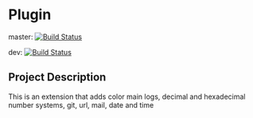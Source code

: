 # Plugin

master:
[![Build Status](https://travis-ci.com/v-cognitio/GitMessageGenerator.svg?branch=master)](https://travis-ci.com/kromarty/Plugin)

dev:
[![Build Status](https://travis-ci.com/v-cognitio/GitMessageGenerator.svg?branch=develop)](https://travis-ci.com/kromarty/Plugin)

## Project Description

This is an extension that adds color main logs, decimal and hexadecimal number systems, git, url, mail, date and time
